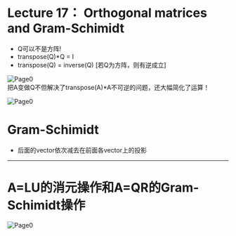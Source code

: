 # Lecture 17： Orthogonal matrices and Gram-Schimidt
* Q可以不是方阵!
* transpose(Q)*Q = I
* transpose(Q) = inverse(Q) [若Q为方阵，则有逆成立]

![Page0](https://github.com/zhukuixi/RainyNight/blob/master/LinearAlgebra/Images/L17_1.jpg)  
 把A变做Q不但解决了transpose(A)*A不可逆的问题，还大幅简化了运算！


![Page0](https://github.com/zhukuixi/RainyNight/blob/master/LinearAlgebra/Images/L17_2.jpg)  

# Gram-Schimidt
* 后面的vector依次减去在前面各vector上的投影

*** 

# A=LU的消元操作和A=QR的Gram-Schimidt操作  
![Page0](https://github.com/zhukuixi/RainyNight/blob/master/LinearAlgebra/Images/L17_3.jpg)  

